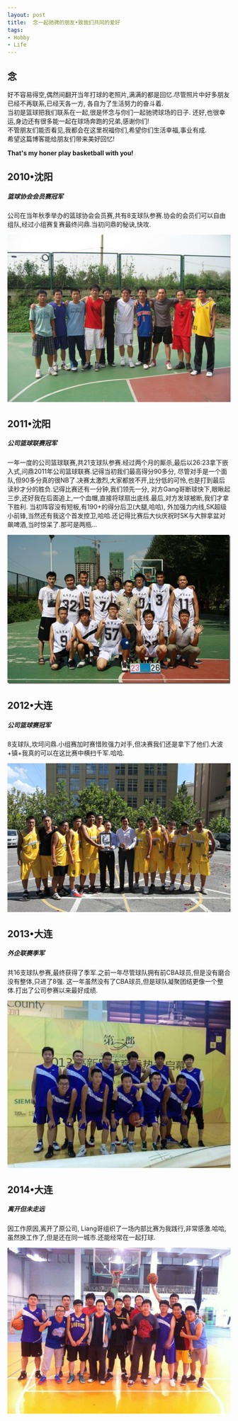 ```yaml
---
layout: post
title:  念一起驰骋的朋友•致我们共同的爱好
tags:
- Hobby
- Life
---
```



<h2 id="media">念</h2>
好不容易得空,偶然间翻开当年打球的老照片,满满的都是回忆.尽管照片中好多朋友已经不再联系,已经天各一方,
各自为了生活努力的奋斗着.</br>
当初是篮球把我们联系在一起,很是怀念与你们一起驰骋球场的日子.
还好,也很幸运,身边还有很多能一起在球场奔跑的兄弟,感谢你们!</br>
不管朋友们能否看见,我都会在这里祝福你们,希望你们生活幸福,事业有成.</br>
希望这篇博客能给朋友们带来美好回忆! 
<p><strong>That's my honer play basketball with you!</strong></p>

<h2 id="media">2010•沈阳</h2>
<p>
    <h5>篮球协会会员赛冠军</h5>
    公司在当年秋季举办的篮球协会会员赛,共有8支球队参赛.协会的会员们可以自由组队,经过小组赛复赛最终问鼎.当初问鼎的秘诀,快攻.
</p>
<p><img class="img-responsive" src="/static/img/folder3/2010.jpg" alt="2010会员赛冠军" /></p>
<p></p>

<h2 id="media">2011•沈阳</h2>
<p>
   <h5>公司篮球联赛冠军</h5>
   一年一度的公司篮球联赛,共21支球队参赛.经过两个月的厮杀,最后以26:23拿下嵌入式,问鼎2011年公司篮球联赛.记得当初我们最高得分90多分,
   尽管对手是一个面队,但90多分真的很NB了.决赛太激烈,大家都放不开,比分低的可怜,也是打到最后读秒才分的胜负.记得比赛还有一分钟,我们领先一分,
   对方Gang哥断球快下,眼瞅起三步,还好我在后面追上,一个血帽,直接将球扇出底线.最后,对方发球被断,我们才拿下胜利.
   当初阵容没有短板,有190+的得分后卫(大腿,哈哈),
   外加强力内线,SK超级小前锋,当然还有我这个首发控卫,哈哈.还记得比赛后大伙庆祝时SK与大胖拿盆对飙啤酒,当时惊呆了.那可是两瓶...
</p>
<p><img class="img-responsive" src="/static/img/folder3/2011.jpg" alt="2011公司联赛冠军" /></p>
<p></p>

<h2 id="media">2012•大连</h2>
<p>
    <h5>公司篮球赛冠军</h5>
    8支球队,坎坷问鼎.小组赛加时赛惜败强力对手,但决赛我们还是拿下了他们.大波+镇+我真的可以在这比赛中横扫千军.哈哈.
</p>
<p><img class="img-responsive" src="/static/img/folder3/2012.jpg" alt="2012公司联赛冠军" /></p>
<p></p>

<h2 id="media">2013•大连</h2>
<p>
    <h5>外企联赛季军</h5>
    共16支球队参赛,最终获得了季军.之前一年尽管球队拥有前CBA球员,但是没有磨合没有整体,只进了8强.
    这一年虽然没有了CBA球员,但是球队凝聚团结更像一个整体.打出了公司参赛以来最好成绩.
</p>
<p><img class="img-responsive" src="/static/img/folder3/2013.jpg" alt="2013外企联赛季军" /></p>
<p></p>

<h2 id="media">2014•大连</h2>
<p>
    <h5>离开但未走远</h5>
    因工作原因,离开了原公司, Liang哥组织了一场内部比赛为我践行,非常感激.哈哈,虽然换工作了,但是还在同一城市.还能经常在一起打球.
</p>
<p><img class="img-responsive" src="/static/img/folder3/2014.jpg" alt="2014年" /></p>
<p></p>


